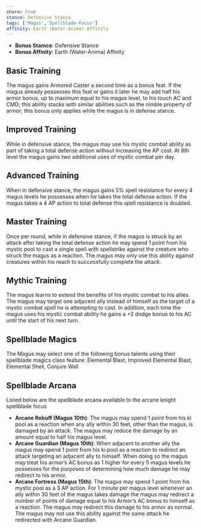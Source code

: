 ```yaml
---
share: true
stance: Defensive Stance
tags: ['Magus','Spellblade-Focus']
affinity: Earth (Water-Anima) Affinity
---
```


- **Bonus Stamce**: Defensive Stance 
- **Bonus Affinity**: Earth (Water-Anima) Affinity
## Basic Training
The magus gains Armored Caster a second time as a bonus feat. If the magus already possesses this feat or gains it later he may add half his armor bonus, up to maximum equal to his magus level, to his touch AC and CMD; this ability stacks with similar abilities such as the nimble property of armor; this bonus only applies while the magus is in defense stance.
## Improved Training
While in defensive stance, the magus may use his mystic combat ability as part of taking a total defense action without increasing the AP cost. At 8th level the magus gains two additional uses of mystic combat per day.
## Advanced Training
When in defensive stance, the magus gains 5% spell resistance for every 4 magus levels he possesses when he takes the total defense action. If the magus takes a 4 AP action to total defense this spell resistance is doubled.
## Master Training
Once per round, while in defensive stance, if the magus is struck by an attack after taking the total defense action he may spend 1 point from his mystic pool to cast a single spell with spellstrike against the creature who struck the magus as a reaction. The magus may only use this ability against creatures within his reach to successfully complete the attack.
## Mythic Training
The magus learns to extend the benefits of his mystic combat to his allies. The magus may target one adjacent ally instead of himself as the target of a mystic combat spell he is attempting to cast. In addition, each time the magus uses his mystic combat ability he gains a +2 dodge bonus to his AC until the start of his next turn.
## Spellblade Magics
The Magus may select one of the following bonus talents using their spellblade magics class feature: Elemental Blast, Improved Elemental Blast, Elemental Shell, Conjure Wall
## Spellblade Arcana
Listed below are the spellblade arcana available to the arcane knight spellblade focus

- **Arcane Rebuff (Magus 10th)**: The magus may spend 1 point from his ki pool as a reaction when any ally within 30 feet, other than the magus, is damaged by an attack. The magus may reduce the damage by an amount equal to half his magus level.
- **Arcane Guardian (Magus 10th)**: When adjacent to another ally the magus may spend 1 point from his ki pool as a reaction to redirect an attack targeting an adjacent ally to himself. When doing so the magus may treat his armor’s AC bonus as 1 higher for every 5 magus levels he possesses for the purposes of determining how much damage he may redirect to his armor.
- **Arcane Fortress (Magus 15th)**: The magus may spend 1 point from his mystic pool as a 3 AP action. For 1 minute per magus level whenever an ally within 30 feet of the magus takes damage the magus may redirect a number of points of damage equal to his Armor’s AC bonus to himself as a reaction. The magus may redirect this damage to his armor as normal. The magus may not use this ability against the same attack he redirected with Arcane Guardian.